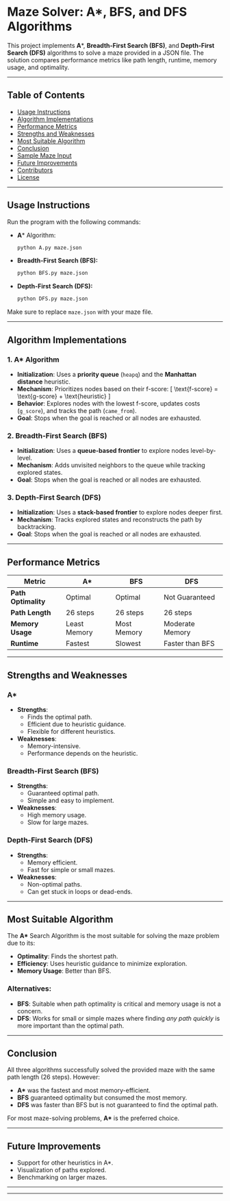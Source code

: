 # Maze Solver: A*, BFS, and DFS Algorithms

This project implements **A***, **Breadth-First Search (BFS)**, and **Depth-First Search (DFS)** algorithms to solve a maze provided in a JSON file. The solution compares performance metrics like path length, runtime, memory usage, and optimality.

---

## Table of Contents

- [Usage Instructions](#usage-instructions)
- [Algorithm Implementations](#algorithm-implementations)
- [Performance Metrics](#performance-metrics)
- [Strengths and Weaknesses](#strengths-and-weaknesses)
- [Most Suitable Algorithm](#most-suitable-algorithm)
- [Conclusion](#conclusion)
- [Sample Maze Input](#sample-maze-input)
- [Future Improvements](#future-improvements)
- [Contributors](#contributors)
- [License](#license)

---

## Usage Instructions

Run the program with the following commands:

- **A*** Algorithm:
   ```bash
   python A.py maze.json
   ```

- **Breadth-First Search (BFS):**
   ```bash
   python BFS.py maze.json
   ```

- **Depth-First Search (DFS):**
   ```bash
   python DFS.py maze.json
   ```

Make sure to replace `maze.json` with your maze file.

---

## Algorithm Implementations

### 1. **A\*** Algorithm
- **Initialization**: Uses a **priority queue** (`heapq`) and the **Manhattan distance** heuristic.
- **Mechanism**: Prioritizes nodes based on their f-score:
   \[
   \text{f-score} = \text{g-score} + \text{heuristic}
   \]
- **Behavior**: Explores nodes with the lowest f-score, updates costs (`g_score`), and tracks the path (`came_from`).
- **Goal**: Stops when the goal is reached or all nodes are exhausted.

### 2. **Breadth-First Search (BFS)**
- **Initialization**: Uses a **queue-based frontier** to explore nodes level-by-level.
- **Mechanism**: Adds unvisited neighbors to the queue while tracking explored states.
- **Goal**: Stops when the goal is reached or all nodes are exhausted.

### 3. **Depth-First Search (DFS)**
- **Initialization**: Uses a **stack-based frontier** to explore nodes deeper first.
- **Mechanism**: Tracks explored states and reconstructs the path by backtracking.
- **Goal**: Stops when the goal is reached or all nodes are exhausted.

---

## Performance Metrics

| **Metric**         | **A\***          | **BFS**          | **DFS**          |
|---------------------|------------------|------------------|------------------|
| **Path Optimality** | Optimal          | Optimal          | Not Guaranteed   |
| **Path Length**     | 26 steps         | 26 steps         | 26 steps         |
| **Memory Usage**    | Least Memory     | Most Memory      | Moderate Memory  |
| **Runtime**         | Fastest          | Slowest          | Faster than BFS  |

---

## Strengths and Weaknesses

### **A\***
- **Strengths**:
   - Finds the optimal path.
   - Efficient due to heuristic guidance.
   - Flexible for different heuristics.
- **Weaknesses**:
   - Memory-intensive.
   - Performance depends on the heuristic.

### **Breadth-First Search (BFS)**
- **Strengths**:
   - Guaranteed optimal path.
   - Simple and easy to implement.
- **Weaknesses**:
   - High memory usage.
   - Slow for large mazes.

### **Depth-First Search (DFS)**
- **Strengths**:
   - Memory efficient.
   - Fast for simple or small mazes.
- **Weaknesses**:
   - Non-optimal paths.
   - Can get stuck in loops or dead-ends.

---

## Most Suitable Algorithm

The **A\*** Search Algorithm is the most suitable for solving the maze problem due to its:

- **Optimality**: Finds the shortest path.
- **Efficiency**: Uses heuristic guidance to minimize exploration.
- **Memory Usage**: Better than BFS.

### Alternatives:
- **BFS**: Suitable when path optimality is critical and memory usage is not a concern.
- **DFS**: Works for small or simple mazes where finding *any path quickly* is more important than the optimal path.

---

## Conclusion

All three algorithms successfully solved the provided maze with the same path length (26 steps). However:

- **A\*** was the fastest and most memory-efficient.
- **BFS** guaranteed optimality but consumed the most memory.
- **DFS** was faster than BFS but is not guaranteed to find the optimal path.

For most maze-solving problems, **A\*** is the preferred choice.

---

## Future Improvements
- Support for other heuristics in A\*.
- Visualization of paths explored.
- Benchmarking on larger mazes.

---

---